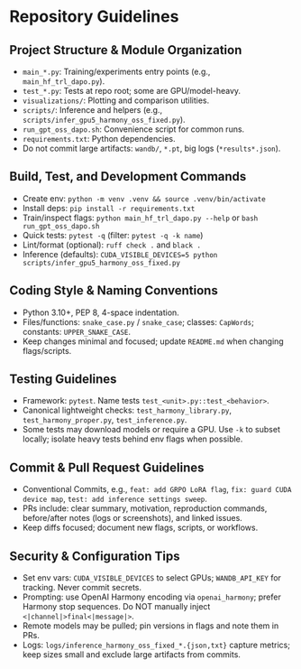 # Repository Guidelines

## Project Structure & Module Organization
- `main_*.py`: Training/experiments entry points (e.g., `main_hf_trl_dapo.py`).
- `test_*.py`: Tests at repo root; some are GPU/model-heavy.
- `visualizations/`: Plotting and comparison utilities.
- `scripts/`: Inference and helpers (e.g., `scripts/infer_gpu5_harmony_oss_fixed.py`).
- `run_gpt_oss_dapo.sh`: Convenience script for common runs.
- `requirements.txt`: Python dependencies.
- Do not commit large artifacts: `wandb/`, `*.pt`, big logs (`*results*.json`).

## Build, Test, and Development Commands
- Create env: `python -m venv .venv && source .venv/bin/activate`
- Install deps: `pip install -r requirements.txt`
- Train/inspect flags: `python main_hf_trl_dapo.py --help` or `bash run_gpt_oss_dapo.sh`
- Quick tests: `pytest -q` (filter: `pytest -q -k name`)
- Lint/format (optional): `ruff check .` and `black .`
- Inference (defaults): `CUDA_VISIBLE_DEVICES=5 python scripts/infer_gpu5_harmony_oss_fixed.py`

## Coding Style & Naming Conventions
- Python 3.10+, PEP 8, 4-space indentation.
- Files/functions: `snake_case.py` / `snake_case`; classes: `CapWords`; constants: `UPPER_SNAKE_CASE`.
- Keep changes minimal and focused; update `README.md` when changing flags/scripts.

## Testing Guidelines
- Framework: `pytest`. Name tests `test_<unit>.py::test_<behavior>`.
- Canonical lightweight checks: `test_harmony_library.py`, `test_harmony_proper.py`, `test_inference.py`.
- Some tests may download models or require a GPU. Use `-k` to subset locally; isolate heavy tests behind env flags when possible.

## Commit & Pull Request Guidelines
- Conventional Commits, e.g., `feat: add GRPO LoRA flag`, `fix: guard CUDA device map`, `test: add inference settings sweep`.
- PRs include: clear summary, motivation, reproduction commands, before/after notes (logs or screenshots), and linked issues.
- Keep diffs focused; document new flags, scripts, or workflows.

## Security & Configuration Tips
- Set env vars: `CUDA_VISIBLE_DEVICES` to select GPUs; `WANDB_API_KEY` for tracking. Never commit secrets.
- Prompting: use OpenAI Harmony encoding via `openai_harmony`; prefer Harmony stop sequences. Do NOT manually inject `<|channel|>final<|message|>`.
- Remote models may be pulled; pin versions in flags and note them in PRs.
- Logs: `logs/inference_harmony_oss_fixed_*.{json,txt}` capture metrics; keep sizes small and exclude large artifacts from commits.

